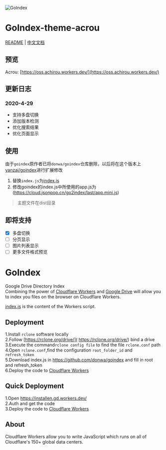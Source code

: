 ![GoIndex](https://raw.githubusercontent.com/donwa/goindex/master/themes/logo.png)  

# GoIndex-theme-acrou

[README](README.md) | [中文文档](README_zh.md)

## 预览  

Acrou: [https://oss.achirou.workers.dev/](https://oss.achirou.workers.dev/) 

## 更新日志

### 2020-4-29

- 支持多盘切换
- 添加版本检测
- 优化搜索结果
- 优化页面显示

## 使用

由于`goindex`原作者已将`donwa/goindex`仓库删除，以后将在这个版本上[yanzai/goindex](https://github.com/yanzai/goindex)进行扩展修改

1. 替换`index.js`为[index.js](https://ossdev.achirou.workers.dev/0:/go2index/index.js?a=view)
2. 修改goindex的index.js中所使用的app.js为(https://cloud.jsonpop.cn/go2index/last/app.mini.js)

> 主题文件在dist目录

## 即将支持

- [x] 多盘切换
- [ ] 分页显示
- [ ] 图片列表显示
- [ ] 更多文件格式预览

GoIndex  
====

Google Drive Directory Index  
Combining the power of [Cloudflare Workers](https://workers.cloudflare.com/) and [Google Drive](https://www.google.com/drive/) will allow you to index you files on the browser on Cloudflare Workers.    

[index.js](https://github.com/donwa/goindex/) is the content of the Workers script.  

## Deployment  

1.Install `rclone` software locally  
2.Follow [https://rclone.org/drive/]( https://rclone.org/drive/) bind a drive  
3.Execute the command`rclone config file` to find the file `rclone.conf` path  
4.Open `rclone.conf`,find the configuration `root_folder_id` and `refresh_token`  
5.Download index.js in https://github.com/donwa/goindex and fill in root and refresh_token  
6.Deploy the code to [Cloudflare Workers](https://www.cloudflare.com/)

## Quick Deployment  

1.Open https://installen.gd.workers.dev/  
2.Auth and get the code  
3.Deploy the code to [Cloudflare Workers](https://www.cloudflare.com/)  



## About  

Cloudflare Workers allow you to write JavaScript which runs on all of Cloudflare's 150+ global data centers.  